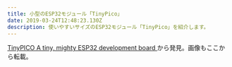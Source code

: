 ```yaml
---
title: 小型のESP32モジュール「TinyPico」
date: 2019-03-24T12:48:23.130Z
description: 使いやすいサイズのESP32モジュール「TinyPico」を紹介します。
---
```

[TinyPICO A tiny, mighty ESP32 development board](https://www.crowdsupply.com/unexpected-maker/tinypico)から発見。画像もここから転載。
